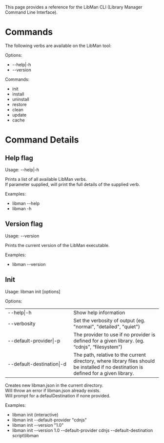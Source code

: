 This page provides a reference for the LibMan CLI (Library Manager Command Line Interface).

# Commands

The following verbs are available on the LibMan tool:

Options:
- --help|-h
- --version

Commands:
- init
- install
- uninstall
- restore
- clean
- update
- cache

# Command Details

## Help flag

Usage: --help|-h

Prints a list of all available LibMan verbs.<br>
If parameter supplied, will print the full details of the supplied verb.

Examples:
- libman --help
- libman -h

## Version flag

Usage: --version

Prints the current version of the LibMan executable.

Examples:
- libman --version

## Init

Usage: libman init [options]

Options:<br>
<table>
<tr><td width="200px">--help|-h</td><td>Show help information</td></tr>
<tr><td>--verbosity</td><td>Set the verbosity of output (eg. "normal", "detailed", "quiet")</td></tr>
<tr><td>--default-provider|-p</td><td>The provider to use if no provider is defined for a given library. (eg. “cdnjs”, “filesystem”)</td></tr>
<tr><td>--default-destination|-d</td><td>The path, relative to the current directory, where library files should be installed if no destination is defined for a given library.</td></tr>
</table>

Creates new libman.json in the current directory.<br>
Will throw an error if libman.json already exists.<br>
Will prompt for a defaulDestination if none provided.

Examples:
- libman init  (interactive)
- libman init --default-provider "cdnjs"
- libman init --version "1.0"
- libman init --version 1.0 --default-provider cdnjs --default-destination script\libman